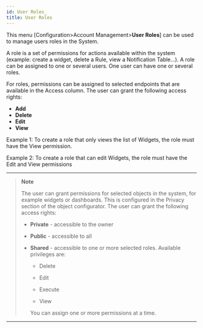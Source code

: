 ```yaml
---
id: User Roles_
title: User Roles
---
```


This menu [Configuration>Account Management>**User Roles**] can be used to manage users roles in the System.

A role is a set of permissions for actions available within the system  (example: create a widget, delete a Rule, view a Notification Table...). A role can be assigned to one or several users. One user can have one or several roles. 

For roles, permissions can be assigned to selected endpoints that are available in the Access column. The user can grant the following access rights:

- **Add**
- **Delete**
- **Edit**
- **View**

Example 1: To create a role that only views the list of Widgets, the role must have the View permission.

Example 2: To create a role that can edit Widgets, the role must have the Edit and View permissions



---

> **Note**
>
> The user can grant permissions for selected objects in the system, for example widgets or dashboards. This is configured in the Privacy section of the object configurator. The user can grant the following access rights:
>
> - **Private** - accessible to the owner
>
> - **Public** - accessible to all
>- **Shared** - accessible to one or more selected roles. Available privileges are:
>   - Delete
> 
>   - Edit
>   - Execute
> 
>   - View
> 
>    You can assign one or more permissions at a time.

---

